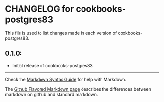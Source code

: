 # CHANGELOG for cookbooks-postgres83

This file is used to list changes made in each version of cookbooks-postgres83.

## 0.1.0:

* Initial release of cookbooks-postgres83

- - -
Check the [Markdown Syntax Guide](http://daringfireball.net/projects/markdown/syntax) for help with Markdown.

The [Github Flavored Markdown page](http://github.github.com/github-flavored-markdown/) describes the differences between markdown on github and standard markdown.
